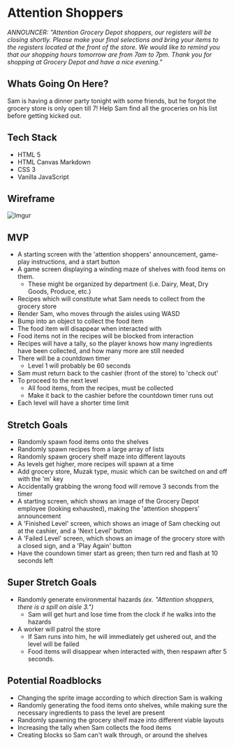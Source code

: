 # Attention Shoppers

_ANNOUNCER: "Attention Grocery Depot shoppers, our registers will be closing shortly. Please make your final selections and bring your items to the registers located at the front of the store. We would like to remind you that our shopping hours tomorrow are from 7am to 7pm. Thank you for shopping at Grocery Depot and have a nice evening."_

## Whats Going On Here?

Sam is having a dinner party tonight with some friends, but he forgot the grocery store is only open till 7! Help Sam find all the groceries on his list before getting kicked out.

## Tech Stack

- HTML 5
- HTML Canvas Markdown
- CSS 3
- Vanilla JavaScript

## Wireframe

![Imgur](https://i.imgur.com/FK1dmyP.png)

## MVP

- A starting screen with the 'attention shoppers' announcement, game-play instructions, and a start button
- A game screen displaying a winding maze of shelves with food items on them.
  - These might be organized by department (i.e. Dairy, Meat, Dry Goods, Produce, etc.)
- Recipes which will constitute what Sam needs to collect from the grocery store
- Render Sam, who moves through the aisles using WASD
- Bump into an object to collect the food item
- The food item will disappear when interacted with
- Food items not in the recipes will be blocked from interaction
- Recipes will have a tally, so the player knows how many ingredients have been collected, and how many more are still needed
- There will be a countdown timer
  - Level 1 will probably be 60 seconds
- Sam must return back to the cashier (front of the store) to 'check out'
- To proceed to the next level
  - All food items, from the recipes, must be collected
  - Make it back to the cashier before the countdown timer runs out
- Each level will have a shorter time limit

## Stretch Goals

- Randomly spawn food items onto the shelves
- Randomly spawn recipes from a large array of lists
- Randomly spawn grocery shelf maze into different layouts
- As levels get higher, more recipes will spawn at a time
- Add grocery store, Muzak type, music which can be switched on and off with the 'm' key
- Accidentally grabbing the wrong food will remove 3 seconds from the timer
- A starting screen, which shows an image of the Grocery Depot employee (looking exhausted), making the 'attention shoppers' announcement
- A 'Finished Level' screen, which shows an image of Sam checking out at the cashier, and a 'Next Level' button
- A 'Failed Level' screen, which shows an image of the grocery store with a closed sign, and a 'Play Again' button
- Have the coundown timer start as green; then turn red and flash at 10 seconds left

## Super Stretch Goals

- Randomly generate environmental hazards _(ex. "Attention shoppers, there is a spill on aisle 3.")_
  - Sam will get hurt and lose time from the clock if he walks into the hazards
- A worker will patrol the store
  - If Sam runs into him, he will immediately get ushered out, and the level will be failed
  - Food items will disappear when interacted with, then respawn after 5 seconds.

## Potential Roadblocks

- Changing the sprite image according to which direction Sam is walking
- Randomly generating the food items onto shelves, while making sure the necessary ingredients to pass the level are present
- Randomly spawning the grocery shelf maze into different viable layouts
- Increasing the tally when Sam collects the food items
- Creating blocks so Sam can't walk through, or around the shelves
